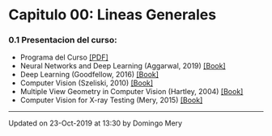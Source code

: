 
# Capitulo 00: Lineas Generales
### 0.1 Presentacion del curso:
* Programa del Curso [[PDF]](https://github.com/domingomery/vision/blob/master/clases/Cap00_Lineas_Generales/program/CV00_ProgramaCurso.pdf)
* Neural Networks and Deep Learning (Aggarwal, 2019) [[Book]](https://link.springer.com/book/10.1007%2F978-3-319-94463-0)
* Deep Learning (Goodfellow, 2016) [[Book]](http://www.deeplearningbook.org)
* Computer Vision (Szeliski, 2010) [[Book]](http://szeliski.org/Book/)
* Multiple View Geometry in Computer Vision (Hartley, 2004) [[Book]](http://cvrs.whu.edu.cn/downloads/ebooks/Multiple%20View%20Geometry%20in%20Computer%20Vision%20(Second%20Edition).pdf)
* Computer Vision for X-ray Testing (Mery, 2015) [[Book]](http://link.springer.com/book/10.1007%2F978-3-319-20747-6)
---


Updated on 23-Oct-2019 at 13:30 by Domingo Mery
